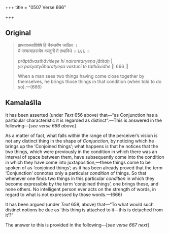 +++
title = "0507 Verse 666"

+++
## Original 
>
> प्राप्तावस्थाविशेषे हि नैरन्तर्येण जातितः ।  
> ये पश्यत्याहरत्येष वस्तुनी ते तथाविधे ॥ ६६६ ॥ 
>
> *prāptāvasthāviśeṣe hi nairantaryeṇa jātitaḥ* \|  
> *ye paśyatyāharatyeṣa vastunī te tathāvidhe* \|\| 666 \|\| 
>
> When a man sees two things having come close together by themselves, he brings those things in that condition (when told to do so).—(666)



## Kamalaśīla

It has been asserted (under *Text* 656 above) that—“as Conjunction has a particular characteristic it is regarded as distinct”.—This is answered in the following—[*see verse 666 above*]

As a matter of fact, what falls within the range of the perceiver’s vision is not any distinct thing in the shape of *Conjunction*, by noticing which he brings up the ‘Conjoined things’; what happens is that he notices that the two things, which were previously in the condition in which there was an interval of space between them, have subsequently come into the condition in which they have come into juxtaposition,—these things come to be spoken of as ‘conjoined things’; as it has been already proved that the term ‘Conjunction’ connotes only a particular *condition* of things. So that whenever one finds two things in this particular *condition* in which they become expressible by the term ‘conjoined things’, one brings these, and none others. No intelligent person ever acts on the strength of words, in regard to what is not expressed by those words.—(666)

It has been argued (under *Text* 658, above) that—“To what would such distinct notions be due as ‘this thing is attached to it—this is detached from it’?”

The answer to this is provided in the following—[*see verse 667 next*]


